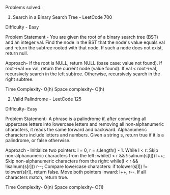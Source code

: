 Problems solved:

1. Search in a Binary Search Tree - LeetCode 700

Difficulty - Easy 

Problem Statement - 
You are given the root of a binary search tree (BST) and an integer val.
Find the node in the BST that the node's value equals val and return the subtree rooted with that node. If such a node does not exist, return null.

Approach- 
If the root is NULL, return NULL (base case: value not found).
If root->val == val, return the current node (value found).
If val < root->val, recursively search in the left subtree.
Otherwise, recursively search in the right subtree.

Time Complexity- O(h)
Space complexity- O(h)

2. Valid Palindrome - LeetCode 125

Difficulty- Easy

Problem Statement- 
A phrase is a palindrome if, after converting all uppercase letters into lowercase letters and removing all non-alphanumeric characters, it reads the same forward and backward. Alphanumeric characters include letters and numbers.
Given a string s, return true if it is a palindrome, or false otherwise.

Approach - 
Initialize two pointers: l = 0, r = s.length() - 1.
While l < r:
    Skip non-alphanumeric characters from the left: while(l < r && !isalnum(s[l])) l++;
    Skip non-alphanumeric characters from the right: while(l < r && !isalnum(s[r])) r--;
    Compare lowercase characters: if tolower(s[l]) != tolower(s[r]), return false.
    Move both pointers inward: l++, r--.
If all characters match, return true.

Time Complexity- O(n)
Space complexity- O(1)
